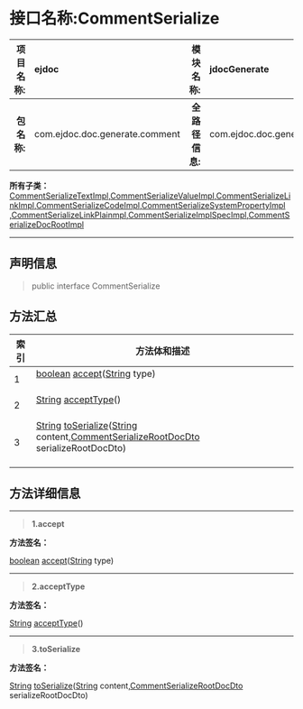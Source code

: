 # 接口名称:CommentSerialize

|  **项目名称:**    |  ejdoc    |   **模块名称:**   |jdocGenerate|
| ----: | :---- | ----: |:---- |
|   **包名称:**   |  com.ejdoc.doc.generate.comment    |   **全路径信息:**   |com.ejdoc.doc.generate.comment.CommentSerialize|













**所有子类：**  
[CommentSerializeTextImpl](/jdocGenerate/com/ejdoc/doc/generate/comment/md/impl/CommentSerializeTextImpl.md),[CommentSerializeValueImpl](/jdocGenerate/com/ejdoc/doc/generate/comment/md/impl/CommentSerializeValueImpl.md),[CommentSerializeLinkImpl](/jdocGenerate/com/ejdoc/doc/generate/comment/md/impl/CommentSerializeLinkImpl.md),[CommentSerializeCodeImpl](/jdocGenerate/com/ejdoc/doc/generate/comment/md/impl/CommentSerializeCodeImpl.md),[CommentSerializeSystemPropertyImpl](/jdocGenerate/com/ejdoc/doc/generate/comment/md/impl/CommentSerializeSystemPropertyImpl.md)
,[CommentSerializeLinkPlainmpl](/jdocGenerate/com/ejdoc/doc/generate/comment/md/impl/CommentSerializeLinkPlainmpl.md),[CommentSerializeImplSpecImpl](/jdocGenerate/com/ejdoc/doc/generate/comment/md/impl/CommentSerializeImplSpecImpl.md),[CommentSerializeDocRootImpl](/jdocGenerate/com/ejdoc/doc/generate/comment/md/impl/CommentSerializeDocRootImpl.md)





---

## 声明信息

> public interface CommentSerialize     














## 方法汇总

|   索引  |    方法体和描述   |
| ---- | ---- |
|1|[boolean](https://docs.oracle.com/javase/8/docs/api/java/lang/Boolean.html?is-external=true) [accept](#accept-string)([String](https://docs.oracle.com/javase/8/docs/api/java/lang/String.html?is-external=true) type)   <br/><br/>|
|2|[String](https://docs.oracle.com/javase/8/docs/api/java/lang/String.html?is-external=true) [acceptType](#accepttype)()   <br/><br/>|
|3|[String](https://docs.oracle.com/javase/8/docs/api/java/lang/String.html?is-external=true) [toSerialize](#toserialize-string-commentserializerootdocdto)([String](https://docs.oracle.com/javase/8/docs/api/java/lang/String.html?is-external=true) content,[CommentSerializeRootDocDto](/jdocGenerate/com/ejdoc/doc/generate/comment/dto/CommentSerializeRootDocDto.md) serializeRootDocDto)   <br/><br/>|







## 方法详细信息


---

> **1.<span id="accept-string">accept</span>**

**方法签名：** 

  [boolean](https://docs.oracle.com/javase/8/docs/api/java/lang/Boolean.html?is-external=true) [accept](#accept-string)([String](https://docs.oracle.com/javase/8/docs/api/java/lang/String.html?is-external=true) type)   










---

> **2.<span id="accepttype">acceptType</span>**

**方法签名：** 

  [String](https://docs.oracle.com/javase/8/docs/api/java/lang/String.html?is-external=true) [acceptType](#accepttype)()   










---

> **3.<span id="toserialize-string-commentserializerootdocdto">toSerialize</span>**

**方法签名：** 

  [String](https://docs.oracle.com/javase/8/docs/api/java/lang/String.html?is-external=true) [toSerialize](#toserialize-string-commentserializerootdocdto)([String](https://docs.oracle.com/javase/8/docs/api/java/lang/String.html?is-external=true) content,[CommentSerializeRootDocDto](/jdocGenerate/com/ejdoc/doc/generate/comment/dto/CommentSerializeRootDocDto.md) serializeRootDocDto)   









